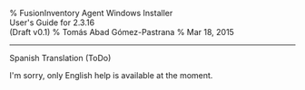 % FusionInventory Agent Windows Installer\
  User's Guide for 2.3.16\
  (Draft v0.1)
% Tomás Abad Gómez-Pastrana
% Mar 18, 2015

----------

Spanish Translation (ToDo)

I'm sorry, only English help is available at the moment.
